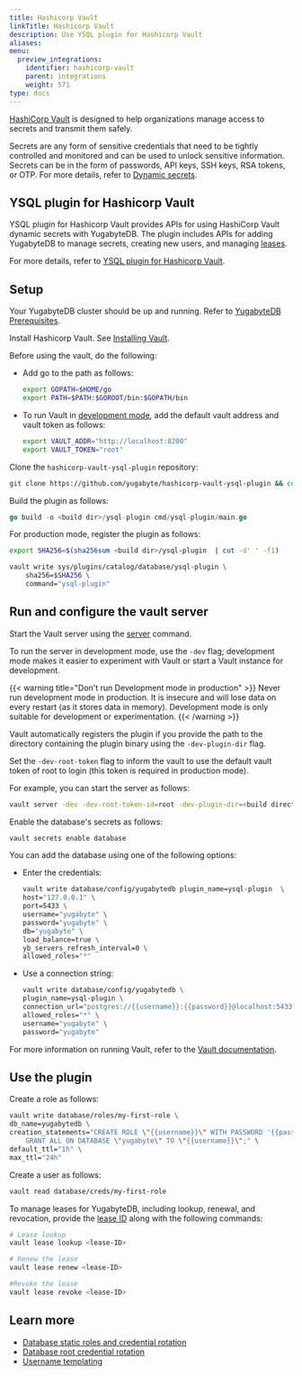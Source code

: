 ```yaml
---
title: Hashicorp Vault
linkTitle: Hashicorp Vault
description: Use YSQL plugin for Hashicorp Vault
aliases:
menu:
  preview_integrations:
    identifier: hashicorp-vault
    parent: integrations
    weight: 571
type: docs
---
```


[HashiCorp Vault](https://www.hashicorp.com/products/vault) is designed to help organizations manage access to secrets and transmit them safely.

Secrets are any form of sensitive credentials that need to be tightly controlled and monitored and can be used to unlock sensitive information. Secrets can be in the form of passwords, API keys, SSH keys, RSA tokens, or OTP. For more details, refer to [Dynamic secrets](https://github.com/yugabyte/hashicorp-vault-ysql-plugin#dynamic-secrets).

## YSQL plugin for Hashicorp Vault

YSQL plugin for Hashicorp Vault provides APIs for using HashiCorp Vault dynamic secrets with YugabyteDB. The plugin includes APIs for adding YugabyteDB to manage secrets, creating new users, and managing [leases](https://developer.hashicorp.com/vault/docs/concepts/lease).

For more details, refer to [YSQL plugin for Hashicorp Vault](https://github.com/yugabyte/hashicorp-vault-ysql-plugin#ysql-plugin-for-hashicorp-vault-1).

## Setup

Your YugabyteDB cluster should be up and running. Refer to [YugabyteDB Prerequisites](../../tools/#yugabytedb-prerequisites).

Install Hashicorp Vault. See [Installing Vault](https://developer.hashicorp.com/vault/docs/install).

Before using the vault, do the following:

- Add go to the path as follows:

    ```sh
    export GOPATH=$HOME/go
    export PATH=$PATH:$GOROOT/bin:$GOPATH/bin
    ```

- To run Vault in [development mode](https://developer.hashicorp.com/vault/docs/concepts/dev-server), add the default vault address and vault token as follows:

    ```sh
    export VAULT_ADDR="http://localhost:8200"
    export VAULT_TOKEN="root"
    ```

Clone the `hashicorp-vault-ysql-plugin` repository:

```sh
git clone https://github.com/yugabyte/hashicorp-vault-ysql-plugin && cd hashicorp-vault-ysql-plugin
```

Build the plugin as follows:

```go
go build -o <build dir>/ysql-plugin cmd/ysql-plugin/main.go
```

For production mode, register the plugin as follows:

```sh
export SHA256=$(sha256sum <build dir>/ysql-plugin  | cut -d' ' -f1)

vault write sys/plugins/catalog/database/ysql-plugin \
    sha256=$SHA256 \
    command="ysql-plugin"
```

## Run and configure the vault server

Start the Vault server using the [server](https://developer.hashicorp.com/vault/docs/commands/server) command.

To run the server in development mode, use the `-dev` flag; development mode makes it easier to experiment with Vault or start a Vault instance for development.

{{< warning title="Don't run Development mode in production" >}}
Never run development mode in production. It is insecure and will lose data on every restart (as it stores data in memory). Development mode is only suitable for development or experimentation.
{{< /warning >}}

Vault automatically registers the plugin if you provide the path to the directory containing the plugin binary using the `-dev-plugin-dir` flag.

Set the `-dev-root-token` flag to inform the vault to use the default vault token of root to login (this token is required in production mode).

For example, you can start the server as follows:

```sh
vault server -dev -dev-root-token-id=root -dev-plugin-dir=<build directory>
```

Enable the database's secrets as follows:

```sh
vault secrets enable database
```

You can add the database using one of the following options:

- Enter the credentials:

    ```sh
    vault write database/config/yugabytedb plugin_name=ysql-plugin  \
    host="127.0.0.1" \
    port=5433 \
    username="yugabyte" \
    password="yugabyte" \
    db="yugabyte" \
    load_balance=true \
    yb_servers_refresh_interval=0 \
    allowed_roles="*"
    ```

- Use a connection string:

    ```sh
    vault write database/config/yugabytedb \
    plugin_name=ysql-plugin \
    connection_url="postgres://{{username}}:{{password}}@localhost:5433/yugabyte?sslmode=disable&load_balance=true&yb_servers_refresh_interval=0" \
    allowed_roles="*" \
    username="yugabyte" \
    password="yugabyte"
    ```

For more information on running Vault, refer to the [Vault documentation](https://developer.hashicorp.com/vault/docs).

## Use the plugin

Create a role as follows:

```sh
vault write database/roles/my-first-role \
db_name=yugabytedb \
creation_statements="CREATE ROLE \"{{username}}\" WITH PASSWORD '{{password}}' VALID UNTIL '{{expiration}}' NOINHERIT LOGIN; \
    GRANT ALL ON DATABASE \"yugabyte\" TO \"{{username}}\";" \
default_ttl="1h" \
max_ttl="24h"
```

Create a user as follows:

```sh
vault read database/creds/my-first-role
```

To manage leases for YugabyteDB, including lookup, renewal, and revocation, provide the [lease ID](https://developer.hashicorp.com/vault/docs/concepts/lease#lease-ids) along with the following commands:

```sh
# Lease lookup
vault lease lookup <lease-ID>
```

```sh
# Renew the lease
vault lease renew <lease-ID>
```

```sh
#Revoke the lease
vault lease revoke <lease-ID>
```

## Learn more

- [Database static roles and credential rotation](https://developer.hashicorp.com/vault/tutorials/db-credentials/database-creds-rotation)
- [Database root credential rotation](https://developer.hashicorp.com/vault/tutorials/db-credentials/database-root-rotation)
- [Username templating](https://developer.hashicorp.com/vault/tutorials/secrets-management/username-templating)
